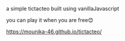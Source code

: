 a simple tictacteo built using vanillaJavascript

you can play it when you are free😊

https://mounika-46.github.io/tictacteo/
